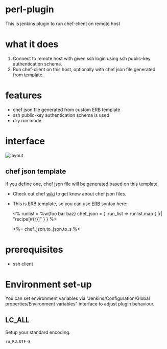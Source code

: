 # perl-plugin

This is jenkins plugin to run chef-client on remote host

# what it does

 1) Connect to remote host with given ssh login using ssh public-key authentication schema.
 2) Run chef-client on this host, optionally with chef json file generated from template.

# features
- chef json file generated from custom ERB template
- ssh public-key authentication schema is used
- dry run mode

# interface

![layout](https://raw.github.com/melezhik/chef-plugin/master/images/layout.png "layout")

## chef json template
If you define one, chef json file will be generated based on this template. 
 - Check out chef [wiki](http://wiki.opscode.com/display/chef/Setting+the+run_list+in+JSON+during+run+time) to get know about chef json files.
 - This is ERB template, so you can use [ERB](http://www.stuartellis.eu/articles/erb/) syntax here:
     
    
    <%
        runlist = %w{foo bar baz}
        chef_json = { :run_list => runlist.map { |r|  "recipe[#{r}]" } }
    %>
     
    <%= chef_json.to_json.to_s %>
    
   
# prerequisites
- ssh client

# Environment set-up

You can set environment variables via "Jenkins/Configuration/Global properties/Environment variables" interface to adjust plugin behaviour.

## LC_ALL
Setup your standard encoding.

    ru_RU.UTF-8


